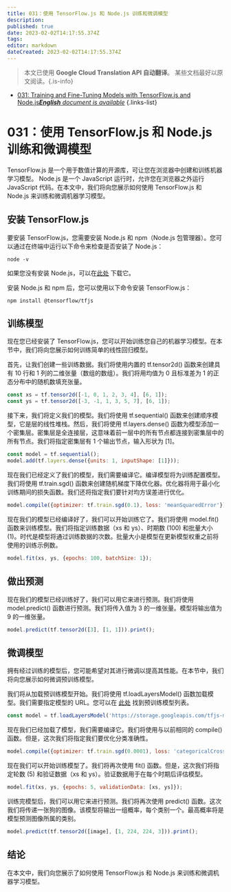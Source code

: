 ```yaml
---
title: 031：使用 TensorFlow.js 和 Node.js 训练和微调模型
description: 
published: true
date: 2023-02-02T14:17:55.374Z
tags: 
editor: markdown
dateCreated: 2023-02-02T14:17:55.374Z
---
```


> 本文已使用 **Google Cloud Translation API 自动翻译**。
某些文档最好以原文阅读。{.is-info}



- [031: Training and Fine-Tuning Models with TensorFlow.js and Node.js***English** document is available*](/en/Knowledge-base/TensorFlow-js/Learning/031-training-and-fine-tuning-models-with-tensorflow-js-and-node-js)
{.links-list}


# 031：使用 TensorFlow.js 和 Node.js 训练和微调模型

TensorFlow.js 是一个用于数值计算的开源库，可让您在浏览器中创建和训练机器学习模型。 Node.js 是一个 JavaScript 运行时，允许您在浏览器之外运行 JavaScript 代码。在本文中，我们将向您展示如何使用 TensorFlow.js 和 Node.js 来训练和微调机器学习模型。

## 安装 TensorFlow.js

要安装 TensorFlow.js，您需要安装 Node.js 和 npm（Node.js 包管理器）。您可以通过在终端中运行以下命令来检查是否安装了 Node.js：

```
node -v
```

如果您没有安装 Node.js，可以在[此处](https://nodejs.org/en/) 下载它。

安装 Node.js 和 npm 后，您可以使用以下命令安装 TensorFlow.js：

```
npm install @tensorflow/tfjs
```

## 训练模型

现在您已经安装了 TensorFlow.js，您可以开始训练您自己的机器学习模型。在本节中，我们将向您展示如何训练简单的线性回归模型。

首先，让我们创建一些训练数据。我们将使用内置的 tf.tensor2d() 函数来创建具有 10 行和 1 列的二维张量（数组的数组）。我们将用均值为 0 且标准差为 1 的正态分布中的随机数填充张量。

```javascript
const xs = tf.tensor2d([-1, 0, 1, 2, 3, 4], [6, 1]);
const ys = tf.tensor2d([-3, -1, 1, 3, 5, 7], [6, 1]);
```

接下来，我们将定义我们的模型。我们将使用 tf.sequential() 函数来创建顺序模型，它是层的线性堆栈。然后，我们将使用 tf.layers.dense() 函数为模型添加一个密集层。密集层是全连接层，这意味着前一层中的所有节点都连接到密集层中的所有节点。我们将指定密集层有 1 个输出节点，输入形状为 [1]。

```javascript
const model = tf.sequential();
model.add(tf.layers.dense({units: 1, inputShape: [1]}));
```

现在我们已经定义了我们的模型，我们需要编译它。编译模型将为训练配置模型。我们将使用 tf.train.sgd() 函数来创建随机梯度下降优化器。优化器将用于最小化训练期间的损失函数。我们还将指定我们要针对均方误差进行优化。

```javascript
model.compile({optimizer: tf.train.sgd(0.1), loss: 'meanSquaredError'});
```

现在我们的模型已经编译好了，我们可以开始训练它了。我们将使用 model.fit() 函数来训练模型。我们将指定训练数据（xs 和 ys）、时期数 (100) 和批量大小 (1)。时代是模型将通过训练数据的次数。批量大小是模型在更新模型权重之前将使用的训练示例数。

```javascript
model.fit(xs, ys, {epochs: 100, batchSize: 1});
```

## 做出预测

现在我们的模型已经训练好了，我们可以用它来进行预测。我们将使用 model.predict() 函数进行预测。我们将传入值为 3 的一维张量。模型将输出值为 9 的一维张量。

```javascript
model.predict(tf.tensor2d([3], [1, 1])).print();
```

## 微调模型

拥有经过训练的模型后，您可能希望对其进行微调以提高其性能。在本节中，我们将向您展示如何微调预训练模型。

我们将从加载预训练模型开始。我们将使用 tf.loadLayersModel() 函数加载模型。我们需要指定模型的 URL。您可以在 [此处](https://github.com/tensorflow/tfjs-models/tree/master/models) 找到预训练模型列表。

```javascript
const model = tf.loadLayersModel('https://storage.googleapis.com/tfjs-models/tfjs/mobilenet_v1_0.25_224/model.json');
```

现在我们已经加载了模型，我们需要编译它。我们将使用与以前相同的 compile() 函数。但是，这次我们将指定我们要优化分类准确性。

```javascript
model.compile({optimizer: tf.train.sgd(0.0001), loss: 'categoricalCrossentropy', metrics: ['accuracy']});
```

现在我们可以开始训练模型了。我们将再次使用 fit() 函数。但是，这次我们将指定轮数 (5) 和验证数据（xs 和 ys）。验证数据用于在每个时期后评估模型。

```javascript
model.fit(xs, ys, {epochs: 5, validationData: [xs, ys]});
```

训练完模型后，我们可以用它来进行预测。我们将再次使用 predict() 函数。这次我们将传递一张狗的图像。该模型将输出一组概率，每个类别一个。最高概率将是模型预测图像所属的类别。

```javascript
model.predict(tf.tensor2d([image], [1, 224, 224, 3])).print();
```

## 结论

在本文中，我们向您展示了如何使用 TensorFlow.js 和 Node.js 来训练和微调机器学习模型。